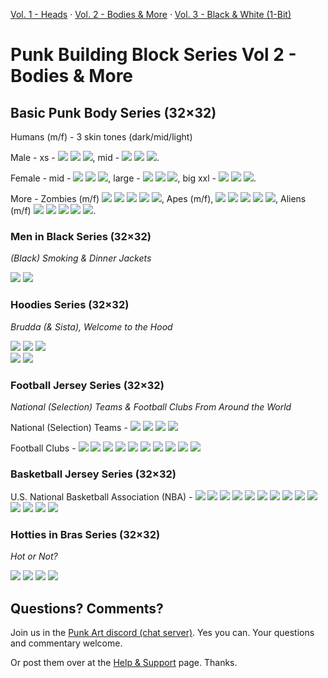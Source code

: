
[Vol. 1 - Heads](https://github.com/openpunkart/punkart.blocks) ·
[Vol. 2 - Bodies & More](https://github.com/openpunkart/punkart.blocks.bodies) ·
[Vol. 3 - Black & White (1-Bit)](https://github.com/openpunkart/punkart.blocks.black)


# Punk Building Block Series  Vol 2 - Bodies & More


## Basic Punk Body Series (32×32)


Humans (m/f) - 3 skin tones (dark/mid/light)

Male -
xs - ![](basic/human1-male-xs.png)
![](basic/human2-male-xs.png)
![](basic/human3-male-xs.png),
mid -
![](basic/human1-male-m.png)
![](basic/human2-male-m.png)
![](basic/human3-male-m.png).


Female -
mid - ![](basic/human1-female-m.png)
![](basic/human2-female-m.png)
![](basic/human3-female-m.png),
large - ![](basic/human1-female-l.png)
![](basic/human2-female-l.png)
![](basic/human3-female-l.png),
big xxl -
![](basic/human1-female-xxl.png)
![](basic/human2-female-xxl.png)
![](basic/human3-female-xxl.png).



More -
Zombies (m/f)
![](basic/zombie-male-xs.png) ![](basic/zombie-male-m.png) ![](basic/zombie-female-m.png)  ![](basic/zombie-female-l.png) ![](basic/zombie-female-xxl.png),
Apes (m/f),
![](basic/ape-male-xs.png) ![](basic/ape-male-m.png) ![](basic/ape-female-m.png) ![](basic/ape-female-l.png) ![](basic/ape-female-xxl.png),
Aliens (m/f)
![](basic/alien-male-xs.png) ![](basic/alien-male-m.png) ![](basic/alien-female-m.png) ![](basic/alien-female-l.png) ![](basic/alien-female-xxl.png).



### Men in Black Series (32×32)

_(Black) Smoking & Dinner Jackets_

![](meninblack/suit1-black.png)
![](meninblack/suit2-black.png)


###  Hoodies Series (32×32)

_Brudda (& Sista), Welcome to the Hood_

![](hoodies/m/hoodie1-black.png)
![](hoodies/m/hoodie1-cream.png)
![](hoodies/m/hoodie1-sky.png) <br>
![](hoodies/m/hoodie2-dark.png)
![](hoodies/m/hoodie2-pharoah.png)




###  Football Jersey Series (32×32)

_National (Selection) Teams & Football Clubs From Around the World_

National (Selection) Teams -
![](football/argentina.png)
![](football/brazil.png)
![](football/france.png)
![](football/portugal.png)

Football Clubs -
![](football/arsenal.png)
![](football/liverpool.png)
![](football/manchester_city.png)
![](football/barcelona.png)
![](football/internazionale.png)
![](football/juventus.png)
![](football/lille.png)
![](football/bayern.png)
![](football/austria_wien.png)
![](football/rapid_wien.png)




### Basketball Jersey Series  (32×32)

U.S. National Basketball Association (NBA) -
![](basketball/atlanta_hawks.png)
![](basketball/boston_celtics.png)
![](basketball/brooklyn_nets.png)
![](basketball/charlotte_hornets.png)
![](basketball/chicago_bulls.png)
![](basketball/chicago_bulls2.png)
![](basketball/cleveland_cavaliers.png)
![](basketball/dallas_mavericks.png)
![](basketball/denver_nuggets.png)
![](basketball/golden_state_warriors.png)
![](basketball/golden_state_warriors2.png)
![](basketball/los_angeles_lakers.png)
![](basketball/los_angeles_lakers2.png)
![](basketball/new_york_knicks.png)





### Hotties in Bras Series (32×32)

_Hot or Not?_

![](hotties/bra-black.png)
![](hotties/bra-cyan.png)
![](hotties/bra-pink.png)
![](hotties/bra-yellow.png)




## Questions? Comments?

Join us in the [Punk Art discord (chat server)](https://discord.gg/FE3HeXNKRa). Yes you can.
Your questions and commentary welcome.

Or post them over at the [Help & Support](https://github.com/geraldb/help) page. Thanks.
